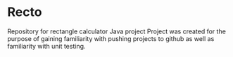 # Recto
Repository for rectangle calculator Java project
Project was created for the purpose of gaining familiarity with pushing projects to github as well as familiarity with unit testing. 
